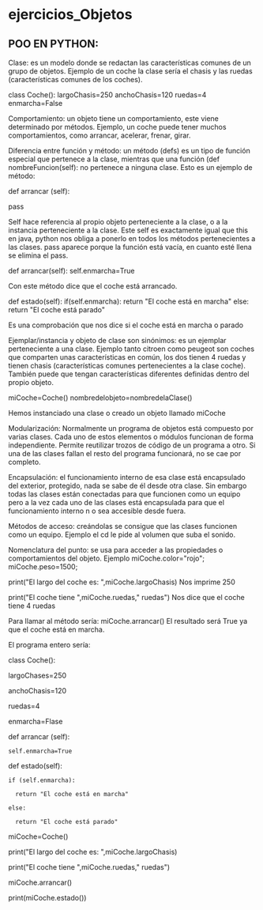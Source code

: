 # ejercicios_Objetos

POO EN PYTHON:
--------------

Clase: es un modelo donde se redactan las características comunes de un grupo de objetos.
Ejemplo de un coche la clase sería el chasis y las ruedas (características comunes de los coches).


class Coche():
  largoChasis=250
  anchoChasis=120
  ruedas=4
  enmarcha=False
  
 Comportamiento: un objeto tiene un comportamiento, este viene determinado por métodos.
 Ejemplo, un coche puede tener muchos comportamientos, como arrancar, acelerar, frenar, girar.
 
 Diferencia entre función y método: un método (defs) es un tipo de función especial que pertenece a la clase, mientras que una función (def nombreFuncion(self): no pertenece a ninguna clase.
 Esto es un ejemplo de método:
 
  def arrancar (self):
  
  pass
  
Self hace referencia al propio objeto perteneciente a la clase, o a la instancia perteneciente a la clase. Este self es exactamente igual que this en java, python nos obliga a ponerlo en todos los métodos pertenecientes a  las clases.
pass aparece porque la función está vacía, en cuanto esté llena se elimina el pass.


def arrancar(self):
  self.enmarcha=True
  
 Con este método dice que el coche está arrancado.

def estado(self):
  if(self.enmarcha):
    return "El coche está en marcha"
  else:
    return "El coche está parado"
    
  Es una comprobación que nos dice si el coche está en marcha o parado
  
  
Ejemplar/instancia y objeto de clase son sinónimos: es un ejemplar perteneciente a una clase.
Ejemplo tanto citroen como peugeot son coches que comparten unas características en común, los dos tienen 4 ruedas y tienen chasis (características comunes pertenecientes a la clase coche). También
puede que tengan características diferentes definidas dentro del propio objeto.

miCoche=Coche()
nombredelobjeto=nombredelaClase()

Hemos instanciado una clase o creado un objeto llamado miCoche

Modularización: Normalmente un programa de objetos está compuesto por varias clases. Cada uno de estos elementos o módulos funcionan de forma independiente.
Permite reutilizar trozos de código de un programa a otro. Si una de las clases fallan el resto del programa funcionará, no se cae por completo.

Encapsulación: el funcionamiento interno de esa clase está encapsulado del exterior, protegido, nada se sabe de él desde otra clase. Sin embargo todas las clases están conectadas para que funcionen como un equipo pero a la vez cada uno de las clases está encapsulada para que el funcionamiento interno n o sea accesible desde fuera.

Métodos de acceso: creándolas se consigue que las clases funcionen como un equipo.
Ejemplo el cd le pide al volumen que suba el sonido.

Nomenclatura del punto: se usa para acceder a las propiedades o comportamientos del objeto. Ejemplo miCoche.color="rojo";
miCoche.peso=1500;

print("El largo del coche es: ",miCoche.largoChasis)
Nos imprime 250

print("El coche tiene ",miCoche.ruedas," ruedas")
Nos dice que el coche tiene 4 ruedas

Para llamar al método sería: miCoche.arrancar()
El resultado será True ya que el coche está en marcha.


El programa entero sería:

class Coche():

  largoChases=250
  
  anchoChasis=120
  
  ruedas=4
  
  enmarcha=Flase
  
  
  def arrancar (self):
    
    self.enmarcha=True
    
    
  def estado(self):
  
    if (self.enmarcha):
    
      return "El coche está en marcha"
      
    else:
    
      return "El coche está parado"
  
miCoche=Coche()

print("El largo del coche es: ",miCoche.largoChasis)

print("El coche tiene ",miCoche.ruedas," ruedas")

miCoche.arrancar()

print(miCoche.estado())
